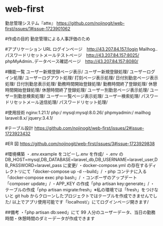 # web-first

勤怠管理システム『atte』
https://github.com/nojinogit/web-first/issues/1#issue-1723901062

#作成の目的
勤怠管理による人事評価のため

#アプリケーション URL
ログインページ　http://43.207.84.157/login
Mailhog‥パスワードリセットメールテストページ　http://43.207.84.157:8025/
phpMyAdmin‥データベース確認ページ　http://43.207.84.157:8080/

#機能一覧
ユーザー新規登録ページ表示/
ユーザー新規登録処理/
ユーザーログイン処理/
ユーザーログアウト処理/
打刻ページ表示処理/
日付別勤怠ページ表示処理/
日付別勤怠表示処理/
勤務時間開始登録処理/
勤務時間終了登録処理/
休憩時間開始登録処理/
休憩時間終了登録処理/
ユーザー別勤怠ページ表示処理/
ユーザー別勤怠検索処理/
ユーザー一覧ページ表示処理/
ユーザー検索処理/
パスワードリセットメール送信処理/
パスワードリセット処理/

#使用技術
nginx:1.21.1/
php:/
mysql:mysql:8.0.26/
phpmyadmin:/
mailhog
laravel:8.x/
jquery:3.4.1/

#テーブル設計
https://github.com/nojinogit/web-first/issues/2#issue-1723923432

#ER 図
https://github.com/nojinogit/web-first/issues/3#issue-1723929838

#環境構築
・.env.example をコピーし.env を作成/
・.env の DB_HOST=mysql,DB_DATABASE=laravel_db,DB_USERNAME=laravel_user,DB_PASSWORD=laravel_pass に変更/
・docker-compose.yml の存在するディレクトリにて「docker-compose up -d --build」/
・php コンテナに入る「docker-compose exec php bash」/
・コンポーザのアップデート「composer update」/
・APP_KEY の作成「php artisan key:generate」/
・テーブルの作成「php artisan migrate:fresh」※私の環境では「fresh」をつけないと git hub からクローンしたプロジェクトではテーブルを作成できませんでした/
以上でアプリ使用可能です「localhost/」にてログインページ開きます/

##備考
・「php artisan db:seed」にて 99 人分のユーザーデータ、当日の勤務時間・休憩時間のダミーデータが作成できます
